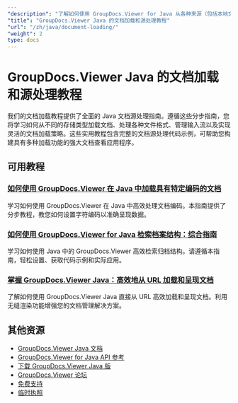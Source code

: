```yaml
---
"description": "了解如何使用 GroupDocs.Viewer for Java 从各种来源（包括本地文件、流、URL 和云存储）加载文档。"
"title": "GroupDocs.Viewer Java 的文档加载和源处理教程"
"url": "/zh/java/document-loading/"
"weight": 2
type: docs
---
```

# GroupDocs.Viewer Java 的文档加载和源处理教程

我们的文档加载教程提供了全面的 Java 文档源处理指南。遵循这些分步指南，您将学习如何从不同的存储类型加载文档、处理各种文件格式、管理输入流以及实现灵活的文档加载策略。这些实用教程包含完整的文档源处理代码示例，可帮助您构建具有多种加载功能的强大文档查看应用程序。

## 可用教程

### [如何使用 GroupDocs.Viewer 在 Java 中加载具有特定编码的文档](./groupdocs-viewer-java-specific-encoding/)
学习如何使用 GroupDocs.Viewer 在 Java 中高效处理文档编码。本指南提供了分步教程，教您如何设置字符编码以准确呈现数据。

### [如何使用 GroupDocs.Viewer for Java 检索档案结构：综合指南](./groupdocs-viewer-java-retrieve-archive-structures/)
学习如何使用 Java 中的 GroupDocs.Viewer 高效检索归档结构。请遵循本指南，轻松设置、获取代码示例和实际应用。

### [掌握 GroupDocs.Viewer Java：高效地从 URL 加载和呈现文档](./groupdocs-viewer-java-load-render-url-documents/)
了解如何使用 GroupDocs.Viewer Java 直接从 URL 高效加载和呈现文档。利用无缝渲染功能增强您的文档管理解决方案。

## 其他资源

- [GroupDocs.Viewer Java 文档](https://docs.groupdocs.com/viewer/java/)
- [GroupDocs.Viewer for Java API 参考](https://reference.groupdocs.com/viewer/java/)
- [下载 GroupDocs.Viewer Java 版](https://releases.groupdocs.com/viewer/java/)
- [GroupDocs.Viewer 论坛](https://forum.groupdocs.com/c/viewer/9)
- [免费支持](https://forum.groupdocs.com/)
- [临时执照](https://purchase.groupdocs.com/temporary-license/)